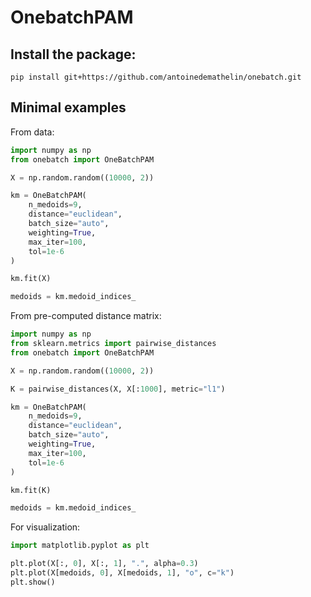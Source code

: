 # OnebatchPAM

## Install the package:
```
pip install git+https://github.com/antoinedemathelin/onebatch.git
```

## Minimal examples

From data:

```python
import numpy as np
from onebatch import OneBatchPAM

X = np.random.random((10000, 2))

km = OneBatchPAM(
    n_medoids=9,
    distance="euclidean",
    batch_size="auto",
    weighting=True,
    max_iter=100,
    tol=1e-6
)

km.fit(X)

medoids = km.medoid_indices_
```

From pre-computed distance matrix:
```python
import numpy as np
from sklearn.metrics import pairwise_distances
from onebatch import OneBatchPAM

X = np.random.random((10000, 2))

K = pairwise_distances(X, X[:1000], metric="l1")

km = OneBatchPAM(
    n_medoids=9,
    distance="euclidean",
    batch_size="auto",
    weighting=True,
    max_iter=100,
    tol=1e-6
)

km.fit(K)

medoids = km.medoid_indices_
```

For visualization:
```python
import matplotlib.pyplot as plt

plt.plot(X[:, 0], X[:, 1], ".", alpha=0.3)
plt.plot(X[medoids, 0], X[medoids, 1], "o", c="k")
plt.show()
```
